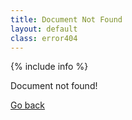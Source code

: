 ```yaml
---
title: Document Not Found
layout: default
class: error404
---
```


{% include info %}

<div class="container">
	<div class="e404">
		<p> Document not found! </p>
		<p> <a href="/" class="blue"> Go back </a> </p>
	</div>
</div>